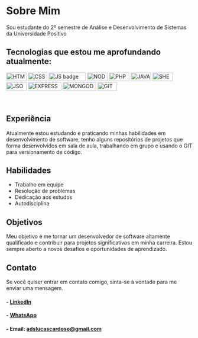 # Sobre Mim

Sou estudante do 2º semestre de Análise e Desenvolvimento de Sistemas da Universidade Positivo

## Tecnologias que estou me aprofundando atualmente:

<img src="https://img.shields.io/badge/-HTML-orange" alt="HTML badge" height="23" width="55">   <img src="https://img.shields.io/badge/-CSS-blue" alt="CSS badge" height="23" width="52">   <img src="https://img.shields.io/badge/-JAVASCRIPT-yellow" alt="JS badge" height="23" width="100">   <img src="https://img.shields.io/badge/-NODE-green" alt="NODE badge" height="23" width="55">   <img src="https://img.shields.io/badge/-PHP-blueviolet" alt="PHP badge" height="23" width="55">   <img src="https://img.shields.io/badge/-JAVA-9cf" alt="JAVA badge" height="23" width="55">   <img src="https://img.shields.io/badge/-SHELL-black" alt="SHELL badge" height="23" width="55">   <img src="https://img.shields.io/badge/-JSON-lightgrey" alt="JSON badge" height="23" width="55">   <img src="https://img.shields.io/badge/-EXPRESS-orange" alt="EXPRESS badge" height="23" width="90">   <img src="https://img.shields.io/badge/-MONGODB-brightgreen" alt="MONGODB badge" height="23" width="90">   <img src="https://img.shields.io/badge/-GIT-red" alt="GIT badge" height="23" width="53">

<div>
  <img heigth="180em" src"https://github-readme-stats.vercel.app/api?username=lucascaard&show_icons=true&theme=dracula&include_all_commits=true&count_private=true"/>
  <img heigth="180em" src"<img heigth="180em" src"https://github-readme-stats.vercel.app/api/top-langs/?username=lucascaard&layout-compact&langs_count=16&theme=dracula"/>
</div>

## Experiência

Atualmente estou estudando e praticando minhas habilidades em desenvolvimento de software, tenho alguns repositórios de projetos que forma desenvolvidos em sala de aula, trabalhando em grupo e usando o GIT para versionamento de código.

## Habilidades

- Trabalho em equipe
- Resolução de problemas
- Dedicação aos estudos
- Autodisciplina

## Objetivos

Meu objetivo é me tornar um desenvolvedor de software altamente qualificado e contribuir para projetos significativos em minha carreira. Estou sempre aberto a novos desafios e oportunidades de aprendizado.

## Contato

Se você quiser entrar em contato comigo, sinta-se à vontade para me enviar uma mensagem.

#### - [LinkedIn](https://www.linkedin.com/in/lucas-cardoso-de-carvalho-777582188/)
#### - [WhatsApp](https://wa.me/41999912106?text=Ol%C3%A1%20Lucas%2C%20te%20encontrei%20no%20GitHub.%20Podemos%20conversar%3F)
#### - Email: <adslucascardoso@gmail.com>

